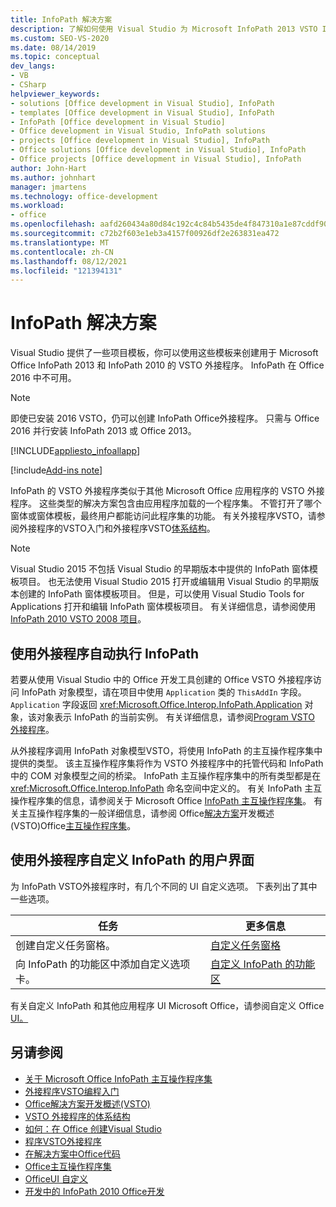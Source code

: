 ```yaml
---
title: InfoPath 解决方案
description: 了解如何使用 Visual Studio 为 Microsoft InfoPath 2013 VSTO InfoPath 2010 创建外接程序。
ms.custom: SEO-VS-2020
ms.date: 08/14/2019
ms.topic: conceptual
dev_langs:
- VB
- CSharp
helpviewer_keywords:
- solutions [Office development in Visual Studio], InfoPath
- templates [Office development in Visual Studio], InfoPath
- InfoPath [Office development in Visual Studio]
- Office development in Visual Studio, InfoPath solutions
- projects [Office development in Visual Studio], InfoPath
- Office solutions [Office development in Visual Studio], InfoPath
- Office projects [Office development in Visual Studio], InfoPath
author: John-Hart
ms.author: johnhart
manager: jmartens
ms.technology: office-development
ms.workload:
- office
ms.openlocfilehash: aafd260434a80d84c192c4c84b5435de4f847310a1e87cddf90f20359e8b4b93
ms.sourcegitcommit: c72b2f603e1eb3a4157f00926df2e263831ea472
ms.translationtype: MT
ms.contentlocale: zh-CN
ms.lasthandoff: 08/12/2021
ms.locfileid: "121394131"
---
```

# <a name="infopath-solutions"></a>InfoPath 解决方案
  Visual Studio 提供了一些项目模板，你可以使用这些模板来创建用于 Microsoft Office InfoPath 2013 和 InfoPath 2010 的 VSTO 外接程序。 InfoPath 在 Office 2016 中不可用。

> [!NOTE]
> 即使已安装 2016 VSTO，仍可以创建 InfoPath Office外接程序。 只需与 Office 2016 并行安装 InfoPath 2013 或 Office 2013。

 [!INCLUDE[appliesto_infoallapp](../vsto/includes/appliesto-infoallapp-md.md)]

[!include[Add-ins note](includes/addinsnote.md)]

 InfoPath 的 VSTO 外接程序类似于其他 Microsoft Office 应用程序的 VSTO 外接程序。 这些类型的解决方案包含由应用程序加载的一个程序集。 不管打开了哪个窗体或窗体模板，最终用户都能访问此程序集的功能。 有关外接程序VSTO，请参阅外接程序的VSTO入门和外接程序VSTO[体系结构](../vsto/architecture-of-vsto-add-ins.md)。 [](../vsto/getting-started-programming-vsto-add-ins.md)

> [!NOTE]
> Visual Studio 2015 不包括 Visual Studio 的早期版本中提供的 InfoPath 窗体模板项目。 也无法使用 Visual Studio 2015 打开或编辑用 Visual Studio 的早期版本创建的 InfoPath 窗体模板项目。 但是，可以使用 Visual Studio Tools for Applications 打开和编辑 InfoPath 窗体模板项目。 有关详细信息，请参阅使用[InfoPath 2010 VSTO 2008 项目](/archive/blogs/infopath/working-with-vsto-2008-projects-in-infopath-2010)。

## <a name="automate-infopath-by-using-an-add-in"></a>使用外接程序自动执行 InfoPath
 若要从使用 Visual Studio 中的 Office 开发工具创建的 Office VSTO 外接程序访问 InfoPath 对象模型，请在项目中使用 `Application` 类的 `ThisAddIn` 字段。 `Application` 字段返回 <xref:Microsoft.Office.Interop.InfoPath.Application> 对象，该对象表示 InfoPath 的当前实例。 有关详细信息，请参阅[Program VSTO 外接程序](../vsto/programming-vsto-add-ins.md)。

 从外接程序调用 InfoPath 对象模型VSTO，将使用 InfoPath 的主互操作程序集中提供的类型。 该主互操作程序集将作为 VSTO 外接程序中的托管代码和 InfoPath 中的 COM 对象模型之间的桥梁。 InfoPath 主互操作程序集中的所有类型都是在 <xref:Microsoft.Office.Interop.InfoPath> 命名空间中定义的。 有关 InfoPath 主互操作程序集的信息，请参阅关于 Microsoft Office [InfoPath 主互操作程序集](/office/client-developer/infopath/external-automation/about-the-microsoft-office-infopath-primary-interop-assembly)。 有关主互操作程序集的一般详细信息，请参阅 Office[解决方案](../vsto/office-solutions-development-overview-vsto.md)开发概述 &#40;VSTO&#41;Office[主互操作程序集](../vsto/office-primary-interop-assemblies.md)。

## <a name="customize-the-user-interface-of-infopath-by-using-an-add-in"></a>使用外接程序自定义 InfoPath 的用户界面
 为 InfoPath VSTO外接程序时，有几个不同的 UI 自定义选项。 下表列出了其中一些选项。

|任务|更多信息|
|----------|--------------------------|
|创建自定义任务窗格。|[自定义任务窗格](../vsto/custom-task-panes.md)|
|向 InfoPath 的功能区中添加自定义选项卡。|[自定义 InfoPath 的功能区](../vsto/customizing-a-ribbon-for-infopath.md)|

 有关自定义 InfoPath 和其他应用程序 UI Microsoft Office，请参阅自定义 Office [UI。](../vsto/office-ui-customization.md)

## <a name="see-also"></a>另请参阅
- [关于 Microsoft Office InfoPath 主互操作程序集](/office/client-developer/infopath/external-automation/about-the-microsoft-office-infopath-primary-interop-assembly)
- [外接程序VSTO编程入门](../vsto/getting-started-programming-vsto-add-ins.md)
- [Office解决方案开发概述&#40;VSTO&#41;](../vsto/office-solutions-development-overview-vsto.md)
- [VSTO 外接程序的体系结构](../vsto/architecture-of-vsto-add-ins.md)
- [如何：在 Office 创建Visual Studio](../vsto/how-to-create-office-projects-in-visual-studio.md)
- [程序VSTO外接程序](../vsto/programming-vsto-add-ins.md)
- [在解决方案中Office代码](../vsto/writing-code-in-office-solutions.md)
- [Office主互操作程序集](../vsto/office-primary-interop-assemblies.md)
- [OfficeUI 自定义](../vsto/office-ui-customization.md)
- [开发中的 InfoPath 2010 Office开发](/previous-versions/office/developer/office-2010/ff604966(v=office.14))